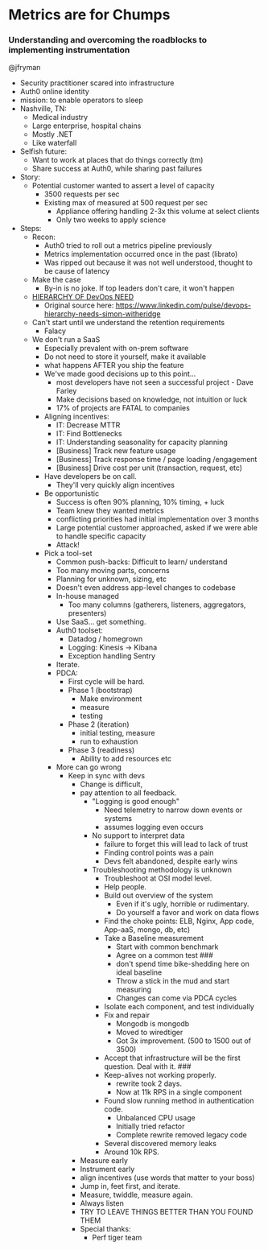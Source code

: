 # Metrics are for Chumps
### Understanding and overcoming the roadblocks to implementing instrumentation

@jfryman

* Security practitioner scared into infrastructure
* Auth0 online identity
* mission: to enable operators to sleep
* Nashville, TN:
    * Medical industry
    * Large enterprise, hospital chains
    * Mostly .NET
    * Like waterfall
* Selfish future:
    * Want to work at places that do things correctly (tm)
    * Share success at Auth0, while sharing past failures
* Story:
    * Potential customer wanted to assert a level of capacity
        * 3500 requests per sec
        * Existing max of measured at 500 request per sec
            * Appliance offering handling 2-3x this volume at select clients
            * Only two weeks to apply science
* Steps:
    * Recon:
        * Auth0 tried to roll out a metrics pipeline previously
        * Metrics implementation occurred once in the past (librato)
        * Was ripped out because it was not well understood, thought to be
          cause of latency
    * Make the case
        * By-in is no joke.  If top leaders don't care, it won't happen
    * [HIERARCHY OF DevOps NEED](./Tue08__Metrics.are.for.Chumps__by_James.Fryman.jpg)
        * Original source here: https://www.linkedin.com/pulse/devops-hierarchy-needs-simon-witheridge
    * Can't start until we understand the retention requirements
        * Falacy
    * We don't run a SaaS
        * Especially prevalent with on-prem software
        * Do not need to store it yourself, make it available
        * what happens AFTER you ship the feature
        * We've made good decisions up to this point...
            * most developers have not seen a successful project - Dave Farley
            * Make decisions based on knowledge, not intuition or luck
            * 17% of projects are FATAL to companies
        * Aligning incentives:
            * IT: Decrease MTTR
            * IT: Find Bottlenecks
            * IT: Understanding seasonality for capacity planning
            * [Business] Track new feature usage
            * [Business] Track response time / page loading /engagement
            * [Business] Drive cost per unit (transaction, request, etc)
        * Have developers be on call.
            * They'll very quickly align incentives
        * Be opportunistic
            * Success is often 90% planning, 10% timing, + luck  
            * Team knew they wanted metrics
            * conflicting priorities had initial implementation over 3 months
            * Large potential customer approached, asked if we were able to
              handle specific capacity
            * Attack!
        * Pick a tool-set
            * Common push-backs: Difficult to learn/ understand
            * Too many moving parts, concerns
            * Planning for unknown, sizing, etc
            * Doesn't even address app-level changes to codebase
            * In-house managed
                * Too many columns (gatherers, listeners, aggregators, presenters)
            * Use SaaS... get something.
            * Auth0 toolset:
                * Datadog / homegrown
                * Logging: Kinesis -> Kibana
                * Exception handling Sentry
            * Iterate.
            * PDCA:
                * First cycle will be hard.
                * Phase 1 (bootstrap)
                    * Make environment
                    * measure
                    * testing
                * Phase 2 (iteration)
                    * initial testing, measure
                    * run to exhaustion
                * Phase 3 (readiness)
                    * Ability to add resources etc
            * More can go wrong
                * Keep in sync with devs
                    * Change is difficult,
                    * pay attention to all feedback.
                        * "Logging is good enough"
                            * Need telemetry to narrow down events or systems
                            * assumes logging even occurs
                        * No support to interpret data
                            * failure to forget this will lead to lack of trust
                            * Finding control points was a pain
                            * Devs felt abandoned, despite early wins
                        * Troubleshooting methodology is unknown
                            * Troubleshoot at OSI model level.
                            * Help people.
                            * Build out overview of the system
                                * Even if it's ugly, horrible or rudimentary.
                                * Do yourself a favor and work on data flows
                            * Find the choke points: ELB, Nginx, App code,
                              App-aaS, mongo, db, etc)
                            * Take a Baseline measurement
                                * Start with common benchmark
                                * Agree on a common test ###
                                * don't spend time bike-shedding here on ideal baseline
                                * Throw a stick in the mud and start measuring
                                * Changes can come via PDCA cycles
                            * Isolate each component, and test individually
                            * Fix and repair
                                * Mongodb is mongodb
                                * Moved to wiredtiger
                                * Got 3x improvement. (500 to 1500 out of 3500)
                            * Accept that infrastructure will be the first question.  Deal with it. ###
                            * Keep-alives not working properly.  
                                * rewrite took 2 days.
                                * Now at 11k RPS in a single component
                            * Found slow running method in authentication code.
                                * Unbalanced CPU usage
                                * Initially tried refactor
                                * Complete rewrite removed legacy code
                            * Several discovered memory leaks
                            * Around 10k RPS.
                    * Measure early
                    * Instrument early
                    * align incentives (use words that matter to your boss)
                    * Jump in, feet first, and iterate.
                    * Measure, twiddle, measure again.
                    * Always listen
                    * TRY TO LEAVE THINGS BETTER THAN YOU FOUND THEM
                    * Special thanks:
                        * Perf tiger team

